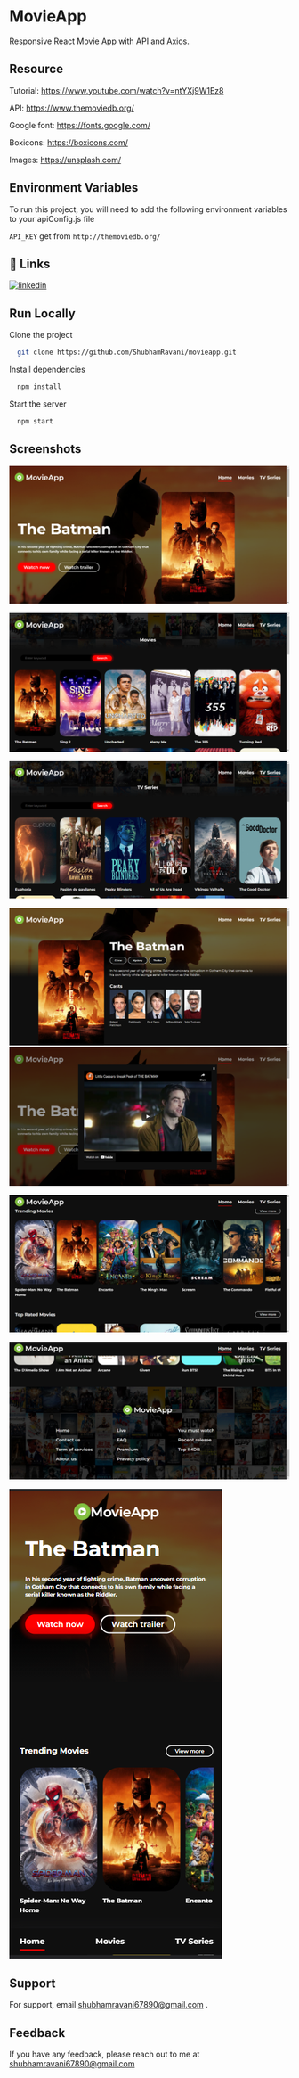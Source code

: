 
# MovieApp

Responsive React Movie App with API and Axios.


## Resource

Tutorial: https://www.youtube.com/watch?v=ntYXj9W1Ez8

API: https://www.themoviedb.org/

Google font: https://fonts.google.com/

Boxicons: https://boxicons.com/

Images: https://unsplash.com/




## Environment Variables

To run this project, you will need to add the following environment variables to your apiConfig.js file

`API_KEY` get from `http://themoviedb.org/ `


## 🔗 Links
[![linkedin](https://img.shields.io/badge/linkedin-0A66C2?style=for-the-badge&logo=linkedin&logoColor=white)](https://www.linkedin.com/in/shubham-ravani/)



## Run Locally

Clone the project

```bash
  git clone https://github.com/ShubhamRavani/movieapp.git
```

Install dependencies

```bash
  npm install
```

Start the server

```bash
  npm start
```


## Screenshots

![Home Page](https://github.com/ShubhamRavani/movieapp/blob/906202221510248d0dd35188e464a47daaa6483f/src/Screenshots/Home_Page1.png)

![Movies](https://github.com/ShubhamRavani/movieapp/blob/906202221510248d0dd35188e464a47daaa6483f/src/Screenshots/Movies.png)

![TV Series](https://github.com/ShubhamRavani/movieapp/blob/906202221510248d0dd35188e464a47daaa6483f/src/Screenshots/TV_Series.png)

![Details](https://github.com/ShubhamRavani/movieapp/blob/906202221510248d0dd35188e464a47daaa6483f/src/Screenshots/Details.png)
![](https://github.com/ShubhamRavani/movieapp/blob/906202221510248d0dd35188e464a47daaa6483f/src/Screenshots/Details1.png)

![Trending List](https://github.com/ShubhamRavani/movieapp/blob/906202221510248d0dd35188e464a47daaa6483f/src/Screenshots/Trending_List.png)

![Footer](https://github.com/ShubhamRavani/movieapp/blob/906202221510248d0dd35188e464a47daaa6483f/src/Screenshots/Footer.png)

![Mobile View](https://github.com/ShubhamRavani/movieapp/blob/906202221510248d0dd35188e464a47daaa6483f/src/Screenshots/MobileView.png)


## Support

For support, email shubhamravani67890@gmail.com .


## Feedback

If you have any feedback, please reach out to me at shubhamravani67890@gmail.com

